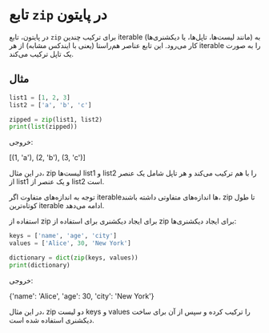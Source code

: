 # تابع `zip` در پایتون

در پایتون، تابع `zip` برای ترکیب چندین iterable (مانند لیست‌ها، تاپل‌ها، یا دیکشنری‌ها) به کار می‌رود. این تابع عناصر هم‌راستا (یعنی با ایندکس مشابه) از هر iterable را به صورت یک تاپل ترکیب می‌کند.

## مثال

```python
list1 = [1, 2, 3]
list2 = ['a', 'b', 'c']

zipped = zip(list1, list2)
print(list(zipped))
```
خروجی:

[(1, 'a'), (2, 'b'), (3, 'c')]

در این مثال، zip لیست‌ها list1 و list2 را با هم ترکیب می‌کند و هر تاپل شامل یک عنصر از list1 و یک عنصر از list2 است.


توجه به اندازه‌های متفاوت
اگر iterableها اندازه‌های متفاوتی داشته باشند، zip تا طول کوتاه‌ترین iterable ادامه می‌دهد.

استفاده از zip برای ایجاد دیکشنری
برای استفاده از zip برای ایجاد دیکشنری‌ها:

```python
keys = ['name', 'age', 'city']
values = ['Alice', 30, 'New York']

dictionary = dict(zip(keys, values))
print(dictionary)
```

خروجی:


{'name': 'Alice', 'age': 30, 'city': 'New York'}

در این مثال، zip دو لیست keys و values را ترکیب کرده و سپس از آن برای ساخت دیکشنری استفاده شده است.


